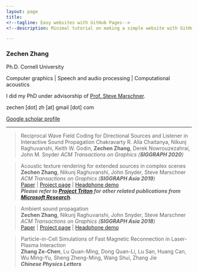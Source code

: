 ```yaml
---
layout: page
title: 
<!--tagline: Easy websites with GitHub Pages-->
<!--description: Minimal tutorial on making a simple website with GitHub Pages-->

---
```


### Zechen Zhang

Ph.D. Cornell University

Computer graphics 
| 
Speech and audio processing
|
Computational acoustics 

I did my PhD under advisorship of [Prof. Steve Marschner](https://www.cs.cornell.edu/~srm/).  

zechen [dot] zh [at] gmail [dot] com

[Google scholar profile](https://scholar.google.com/citations?hl=en&user=RBDHu9UAAAAJ&view_op=list_works&sortby=pubdate)

---

> Reciprocal Wave Field Coding for Directional Sources and Listener in Interactive Sound Propagation
> Chakravarty R. Alla Chaitanya, Nikunj Raghuvanshi, Keith W. Godin, **Zechen Zhang**, Derek Nowrouzezahrai, John M. Snyder
> *ACM Transactions on Graphics (**SIGGRAPH 2020**)*

> Acoustic texture rendering for extended sources in complex scenes  
> **Zechen Zhang**, Nikunj Raghuvanshi, John Snyder, Steve Marschner  
> *ACM Transactions on Graphics (**SIGGRAPH Asia 2019**)*  
[Paper](http://www.cs.cornell.edu/projects/ambientsound/acoustictexture/SAsia2019AcousticTexture.pdf)
|
[Project page](http://www.cs.cornell.edu/projects/ambientsound/acoustictexture) 
| 
[Headphone demo](https://youtu.be/kJrdjVx76jQ)  
***Please refer to [Project Triton](https://www.microsoft.com/en-us/research/project/project-triton/#!publications) for other related publications from [Microsoft Research](https://www.microsoft.com/en-us/research/).***

> Ambient sound propagation  
> **Zechen Zhang**, Nikunj Raghuvanshi, John Snyder, Steve Marschner  
> *ACM Transactions on Graphics (**SIGGRAPH Asia 2018**)*  
[Paper](http://www.cs.cornell.edu/projects/ambientsound/SAsia-2018-ambient2.pdf)
|
[Project page](http://www.cs.cornell.edu/projects/ambientsound) 
| 
[Headphone demo](https://vimeo.com/292495561)

> Particle-in-Cell Simulations of Fast Magnetic Reconnection in Laser-Plasma Interaction  
> **Zhang Ze-Chen**, Lu Quan-Ming, Dong Quan-Li, Lu San, Huang Can, Wu Ming-Yu, Sheng Zheng-Ming, Wang Shui, Zhang Jie  
> ***Chinese Physics Letters***  

<!--
![Feynman EM note](https://github.com/zechenz/zechenz.github.io/blob/master/_figure/FeynmanEM.jpg?raw=true)

*Photo credit: [feynmanlectures.caltech.edu](https://feynmanlectures.caltech.edu)*
-->
